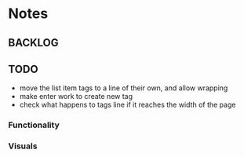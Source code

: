 # Notes

## BACKLOG

## TODO

- move the list item tags to a line of their own, and allow wrapping
- make enter work to create new tag
- check what happens to tags line if it reaches the width of the page

### Functionality

### Visuals
